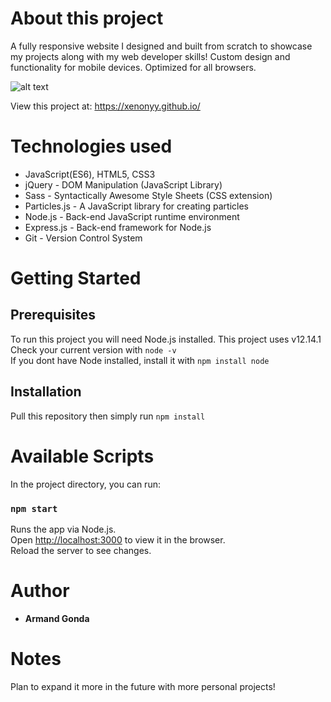 # About this project

A fully responsive website I designed and built from scratch to showcase my projects along with my web developer skills!
Custom design and functionality for mobile devices. Optimized for all browsers.
                     
![alt text](https://i.gyazo.com/1a1b2fdfd287201b8362b6651c3ab481.png)

View this project at: https://xenonyy.github.io/

# Technologies used

* JavaScript(ES6), HTML5, CSS3
* jQuery - DOM Manipulation (JavaScript Library)
* Sass - Syntactically Awesome Style Sheets (CSS extension)
* Particles.js - A JavaScript library for creating particles
* Node.js - Back-end JavaScript runtime environment
* Express.js - Back-end framework for Node.js
* Git - Version Control System

# Getting Started
## Prerequisites

To run this project you will need Node.js installed. This project uses v12.14.1\
Check your current version with ``` node -v ```\
If you dont have Node installed, install it with ``` npm install node ```
## Installation

Pull this repository then simply run ``` npm install ```

# Available Scripts

In the project directory, you can run:

### `npm start`

Runs the app via Node.js.\
Open [http://localhost:3000](http://localhost:3000) to view it in the browser.\
Reload the server to see changes.

# Author

* **Armand Gonda**

# Notes
Plan to expand it more in the future with more personal projects!
